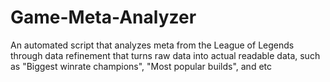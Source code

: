 # Game-Meta-Analyzer
An automated script that analyzes meta from the League of Legends through data refinement that turns raw data into actual readable data, such as "Biggest winrate champions", "Most popular builds", and etc
